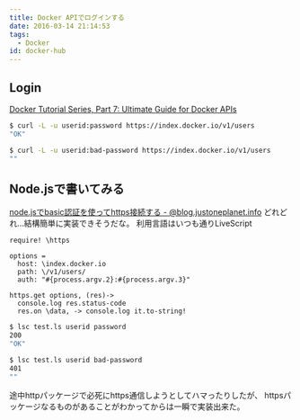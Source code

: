 ```yaml
---
title: Docker APIでログインする
date: 2016-03-14 21:14:53
tags:
  - Docker
id: docker-hub
---
```


## Login

[Docker Tutorial Series, Part 7: Ultimate Guide for Docker APIs](http://blog.flux7.com/blogs/docker/docker-tutorial-series-part-7-ultimate-guide-for-docker-apis)

```Bash
$ curl -L -u userid:password https://index.docker.io/v1/users
"OK"

$ curl -L -u userid:bad-password https://index.docker.io/v1/users
""
```

<!-- more -->

## Node.jsで書いてみる

[node.jsでbasic認証を使ってhttps接続する - @blog.justoneplanet.info](http://blog.justoneplanet.info/2011/09/30/node-js%E3%81%A7basic%E8%AA%8D%E8%A8%BC%E3%82%92%E4%BD%BF%E3%81%A3%E3%81%A6https%E6%8E%A5%E7%B6%9A%E3%81%99%E3%82%8B/)
どれどれ…結構簡単に実装できそうだな。
利用言語はいつも通りLiveScript

```test.ls
require! \https

options =
  host: \index.docker.io
  path: \/v1/users/
  auth: "#{process.argv.2}:#{process.argv.3}"

https.get options, (res)->
  console.log res.status-code
  res.on \data, -> console.log it.to-string!
```

```Bash
$ lsc test.ls userid password
200
"OK"

$ lsc test.ls userid bad-password
401
""
```

途中httpパッケージで必死にhttps通信しようとしてハマったりしたが、
httpsパッケージなるものがあることがわかってからは一瞬で実装出来た。
